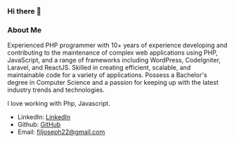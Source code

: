 ### Hi there 👋

### About Me
Experienced PHP programmer with 10+ years of experience developing and contributing to the maintenance of complex web applications using PHP, JavaScript, and a range of frameworks including WordPress, CodeIgniter, Laravel, and ReactJS. Skilled in creating efficient, scalable, and maintainable code for a variety of applications. Possess a Bachelor's degree in Computer Science and a passion for keeping up with the latest industry trends and technologies.

I love working with Php, Javascript.

- LinkedIn: [LinkedIn](https://www.linkedin.com/in/filjoseph)
- Github: [GitHub](https://filjoseph1989.github.io)
- Email: filjoseph22@gmail.com

<!--
### Deployed Projects

- [Wax Chromatics](https://waxchromatics.com) - A vinyl record collection site built in React w/a Rails API backend
- [Text-Ray](https://text-ray.xyz) - A Javascript Spelling Bee game using a Rails API backend
- [GTA Micro-manager](https://gtao-tracker.xyz) - A small timer app to keep track of when to sell 'product' in GTA V: Online
- [Awesome-Reads](https://awesome-reads.com) - A Ruby on Rails CRUD app that lets you write reviews on books

### Languages

[![Top Langs](https://github-readme-stats.vercel.app/api/top-langs/?username=denvermullets&layout=compact)](https://github.com/denvermullets)
-->

<!--
### Weekly Stats
```text
JavaScript   4 hrs 47 mins   █████████████████▒░░░░░░░   69.84 %
Markdown     1 hr 15 mins    ████▓░░░░░░░░░░░░░░░░░░░░   18.44 %
JSON         27 mins         █▓░░░░░░░░░░░░░░░░░░░░░░░   06.72 %
Other        15 mins         █░░░░░░░░░░░░░░░░░░░░░░░░   03.89 %
Ruby         1 min           ░░░░░░░░░░░░░░░░░░░░░░░░░   00.34 %
```
END_SECTION:waka-->

<!--
**filjoseph1989/filjoseph1989** is a ✨ _special_ ✨ repository because its `README.md` (this file) appears on your GitHub profile.

Here are some ideas to get you started:

- 🔭 I’m currently working on ...
- 🌱 I’m currently learning ...
- 👯 I’m looking to collaborate on ...
- 🤔 I’m looking for help with ...
- 💬 Ask me about ...
- 📫 How to reach me: ...
- 😄 Pronouns: ...
- ⚡ Fun fact: ...
-->
